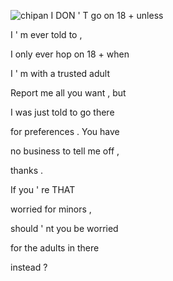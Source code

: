  ![chipan](https://wankingwankitywanker.neocities.org/Themm.jpg)
 I DON ' T go on 18 + unless 

 I ' m ever told to ,
 
 I only ever hop on 18 + when 

I ' m with a trusted adult
 
 Report me all you want , but 
 
 I was just told to go there
 
 for preferences . You have 
 
 no business to tell me off , 
 
 thanks . 
 
 
 If you ' re THAT 
 
 worried for minors , 
 
 should ' nt you be worried 
 
 for the adults in there 
 
 instead ?

<!--
**chipanyaoi/chipanyaoi** is a ✨ _special_ ✨ repository because its `README.md` (this file) appears on your GitHub profile.

Here are some ideas to get you started:

- 🔭 I’m currently working on ...
- 🌱 I’m currently learning ...
- 👯 I’m looking to collaborate on ...
- 🤔 I’m looking for help with ...
- 💬 Ask me about ...
- 📫 How to reach me: ...
- 😄 Pronouns: ...
- ⚡ Fun fact: ...
-->
